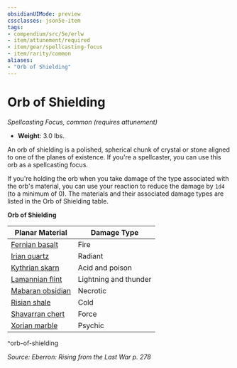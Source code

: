 ```yaml
---
obsidianUIMode: preview
cssclasses: json5e-item
tags:
- compendium/src/5e/erlw
- item/attunement/required
- item/gear/spellcasting-focus
- item/rarity/common
aliases: 
- "Orb of Shielding"
---
```

# Orb of Shielding
*Spellcasting Focus, common (requires attunement)*  

- **Weight**: 3.0 lbs.

An orb of shielding is a polished, spherical chunk of crystal or stone aligned to one of the planes of existence. If you're a spellcaster, you can use this orb as a spellcasting focus.

If you're holding the orb when you take damage of the type associated with the orb's material, you can use your reaction to reduce the damage by `1d4` (to a minimum of 0). The materials and their associated damage types are listed in the Orb of Shielding table.

**Orb of Shielding**

| Planar Material | Damage Type |
|-----------------|-------------|
| [Fernian basalt](compendium/items/orb-of-shielding-fernian-basalt-erlw.md) | Fire |
| [Irian quartz](compendium/items/orb-of-shielding-irian-quartz-erlw.md) | Radiant |
| [Kythrian skarn](compendium/items/orb-of-shielding-kythrian-skarn-erlw.md) | Acid and poison |
| [Lamannian flint](compendium/items/orb-of-shielding-lamannian-flint-erlw.md) | Lightning and thunder |
| [Mabaran obsidian](compendium/items/orb-of-shielding-mabaran-obsidian-erlw.md) | Necrotic |
| [Risian shale](compendium/items/orb-of-shielding-risian-shale-erlw.md) | Cold |
| [Shavarran chert](compendium/items/orb-of-shielding-shavarran-chert-erlw.md) | Force |
| [Xorian marble](compendium/items/orb-of-shielding-xorian-marble-erlw.md) | Psychic |
^orb-of-shielding

*Source: Eberron: Rising from the Last War p. 278*